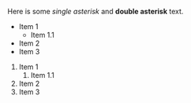 Here is some *single asterisk* and **double asterisk** text.


* Item 1
    * Item 1.1
* Item 2
* Item 3

1. Item 1
    1. Item 1.1
2. Item 2
3. Item 3